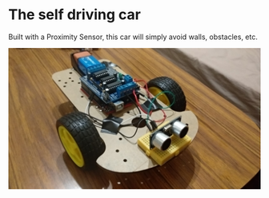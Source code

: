 # The self driving car
Built with a Proximity Sensor, this car will simply avoid walls, obstacles, etc.
<p align="center"><img src="images/car.jpg"/></p>
